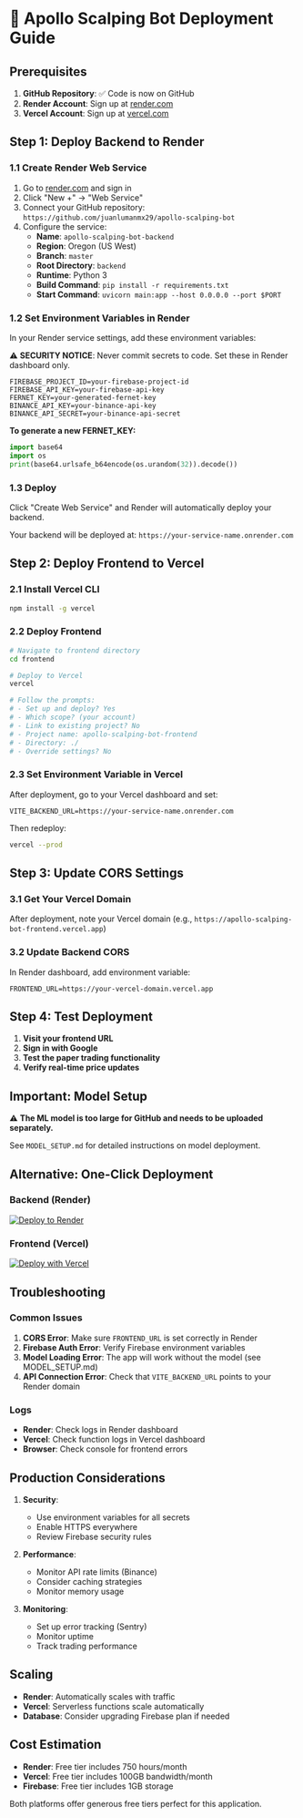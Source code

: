 # 🚀 Apollo Scalping Bot Deployment Guide

## Prerequisites

1. **GitHub Repository**: ✅ Code is now on GitHub
2. **Render Account**: Sign up at [render.com](https://render.com)
3. **Vercel Account**: Sign up at [vercel.com](https://vercel.com)

## Step 1: Deploy Backend to Render

### 1.1 Create Render Web Service
1. Go to [render.com](https://render.com) and sign in
2. Click "New +" → "Web Service"
3. Connect your GitHub repository: `https://github.com/juanlumanmx29/apollo-scalping-bot`
4. Configure the service:
   - **Name**: `apollo-scalping-bot-backend`
   - **Region**: Oregon (US West)
   - **Branch**: `master`
   - **Root Directory**: `backend`
   - **Runtime**: Python 3
   - **Build Command**: `pip install -r requirements.txt`
   - **Start Command**: `uvicorn main:app --host 0.0.0.0 --port $PORT`

### 1.2 Set Environment Variables in Render
In your Render service settings, add these environment variables:

⚠️ **SECURITY NOTICE**: Never commit secrets to code. Set these in Render dashboard only.

```env
FIREBASE_PROJECT_ID=your-firebase-project-id
FIREBASE_API_KEY=your-firebase-api-key
FERNET_KEY=your-generated-fernet-key
BINANCE_API_KEY=your-binance-api-key
BINANCE_API_SECRET=your-binance-api-secret
```

**To generate a new FERNET_KEY:**
```python
import base64
import os
print(base64.urlsafe_b64encode(os.urandom(32)).decode())
```

### 1.3 Deploy
Click "Create Web Service" and Render will automatically deploy your backend.

Your backend will be deployed at: `https://your-service-name.onrender.com`

## Step 2: Deploy Frontend to Vercel

### 2.1 Install Vercel CLI
```bash
npm install -g vercel
```

### 2.2 Deploy Frontend
```bash
# Navigate to frontend directory
cd frontend

# Deploy to Vercel
vercel

# Follow the prompts:
# - Set up and deploy? Yes
# - Which scope? (your account)
# - Link to existing project? No
# - Project name: apollo-scalping-bot-frontend
# - Directory: ./
# - Override settings? No
```

### 2.3 Set Environment Variable in Vercel
After deployment, go to your Vercel dashboard and set:

```env
VITE_BACKEND_URL=https://your-service-name.onrender.com
```

Then redeploy:
```bash
vercel --prod
```

## Step 3: Update CORS Settings

### 3.1 Get Your Vercel Domain
After deployment, note your Vercel domain (e.g., `https://apollo-scalping-bot-frontend.vercel.app`)

### 3.2 Update Backend CORS
In Render dashboard, add environment variable:
```env
FRONTEND_URL=https://your-vercel-domain.vercel.app
```

## Step 4: Test Deployment

1. **Visit your frontend URL**
2. **Sign in with Google**
3. **Test the paper trading functionality**
4. **Verify real-time price updates**

## Important: Model Setup

⚠️ **The ML model is too large for GitHub and needs to be uploaded separately.**

See `MODEL_SETUP.md` for detailed instructions on model deployment.

## Alternative: One-Click Deployment

### Backend (Render)
[![Deploy to Render](https://render.com/images/deploy-to-render-button.svg)](https://render.com/deploy?repo=https://github.com/juanlumanmx29/apollo-scalping-bot)

### Frontend (Vercel)
[![Deploy with Vercel](https://vercel.com/button)](https://vercel.com/new/clone?repository-url=https://github.com/juanlumanmx29/apollo-scalping-bot&project-name=apollo-scalping-bot-frontend)

## Troubleshooting

### Common Issues

1. **CORS Error**: Make sure `FRONTEND_URL` is set correctly in Render
2. **Firebase Auth Error**: Verify Firebase environment variables
3. **Model Loading Error**: The app will work without the model (see MODEL_SETUP.md)
4. **API Connection Error**: Check that `VITE_BACKEND_URL` points to your Render domain

### Logs

- **Render**: Check logs in Render dashboard
- **Vercel**: Check function logs in Vercel dashboard
- **Browser**: Check console for frontend errors

## Production Considerations

1. **Security**: 
   - Use environment variables for all secrets
   - Enable HTTPS everywhere
   - Review Firebase security rules

2. **Performance**:
   - Monitor API rate limits (Binance)
   - Consider caching strategies
   - Monitor memory usage

3. **Monitoring**:
   - Set up error tracking (Sentry)
   - Monitor uptime
   - Track trading performance

## Scaling

- **Render**: Automatically scales with traffic
- **Vercel**: Serverless functions scale automatically
- **Database**: Consider upgrading Firebase plan if needed

## Cost Estimation

- **Render**: Free tier includes 750 hours/month
- **Vercel**: Free tier includes 100GB bandwidth/month
- **Firebase**: Free tier includes 1GB storage

Both platforms offer generous free tiers perfect for this application.